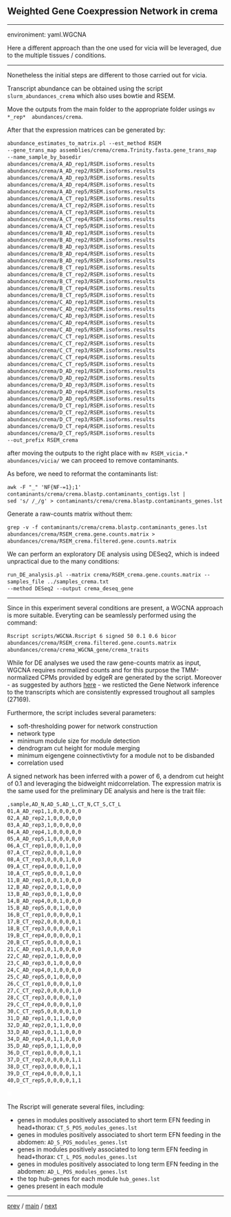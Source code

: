 ## Weighted Gene Coexpression Network in crema


---


environiment: yaml.WGCNA


Here a different approach than the one used for vicia will be leveraged, due to the multiple tissues / conditions. 


---


Nonetheless the initial steps are different to those carried out for vicia. 


Transcript abundance can be obtained 
using the script ```slurm_abundances_crema``` which also uses bowtie and RSEM. 

Move the outputs from the main folder to the appropriate folder usings  ```mv *_rep*  abundances/crema```.


After that the expression matrices can be generated by:


```
abundance_estimates_to_matrix.pl --est_method RSEM 
--gene_trans_map assemblies/crema/crema.Trinity.fasta.gene_trans_map  --name_sample_by_basedir 
abundances/crema/A_AD_rep1/RSEM.isoforms.results 
abundances/crema/A_AD_rep2/RSEM.isoforms.results 
abundances/crema/A_AD_rep3/RSEM.isoforms.results 
abundances/crema/A_AD_rep4/RSEM.isoforms.results 
abundances/crema/A_AD_rep5/RSEM.isoforms.results 
abundances/crema/A_CT_rep1/RSEM.isoforms.results 
abundances/crema/A_CT_rep2/RSEM.isoforms.results 
abundances/crema/A_CT_rep3/RSEM.isoforms.results 
abundances/crema/A_CT_rep4/RSEM.isoforms.results 
abundances/crema/A_CT_rep5/RSEM.isoforms.results 
abundances/crema/B_AD_rep1/RSEM.isoforms.results 
abundances/crema/B_AD_rep2/RSEM.isoforms.results 
abundances/crema/B_AD_rep3/RSEM.isoforms.results 
abundances/crema/B_AD_rep4/RSEM.isoforms.results 
abundances/crema/B_AD_rep5/RSEM.isoforms.results 
abundances/crema/B_CT_rep1/RSEM.isoforms.results 
abundances/crema/B_CT_rep2/RSEM.isoforms.results 
abundances/crema/B_CT_rep3/RSEM.isoforms.results 
abundances/crema/B_CT_rep4/RSEM.isoforms.results 
abundances/crema/B_CT_rep5/RSEM.isoforms.results 
abundances/crema/C_AD_rep1/RSEM.isoforms.results 
abundances/crema/C_AD_rep2/RSEM.isoforms.results 
abundances/crema/C_AD_rep3/RSEM.isoforms.results 
abundances/crema/C_AD_rep4/RSEM.isoforms.results 
abundances/crema/C_AD_rep5/RSEM.isoforms.results 
abundances/crema/C_CT_rep1/RSEM.isoforms.results 
abundances/crema/C_CT_rep2/RSEM.isoforms.results 
abundances/crema/C_CT_rep3/RSEM.isoforms.results 
abundances/crema/C_CT_rep4/RSEM.isoforms.results 
abundances/crema/C_CT_rep5/RSEM.isoforms.results 
abundances/crema/D_AD_rep1/RSEM.isoforms.results 
abundances/crema/D_AD_rep2/RSEM.isoforms.results 
abundances/crema/D_AD_rep3/RSEM.isoforms.results 
abundances/crema/D_AD_rep4/RSEM.isoforms.results 
abundances/crema/D_AD_rep5/RSEM.isoforms.results 
abundances/crema/D_CT_rep1/RSEM.isoforms.results 
abundances/crema/D_CT_rep2/RSEM.isoforms.results 
abundances/crema/D_CT_rep3/RSEM.isoforms.results 
abundances/crema/D_CT_rep4/RSEM.isoforms.results 
abundances/crema/D_CT_rep5/RSEM.isoforms.results 
--out_prefix RSEM_crema
```


after moving the outputs to the right place with ```mv RSEM_vicia.* abundances/vicia/``` we can proceed to remove contaminants.


As before, we need to reformat the contaminants list:


```
awk -F "_" 'NF{NF-=1};1' contaminants/crema/crema.blastp.contaminants_contigs.lst | 
sed 's/ /_/g' > contaminants/crema/crema.blastp.contaminants_genes.lst
```


Generate a raw-counts matrix without them:


```
grep -v -f contaminants/crema/crema.blastp.contaminants_genes.lst abundances/crema/RSEM_crema.gene.counts.matrix > 
abundances/crema/RSEM_crema.filtered.gene.counts.matrix
```


We can perform an exploratory DE analysis using DESeq2, which is indeed unpractical due to the many conditions:


```
run_DE_analysis.pl --matrix crema/RSEM_crema.gene.counts.matrix --samples_file ../samples_crema.txt 
--method DESeq2 --output crema_deseq_gene
```


---


Since in this experiment several conditions are present, a WGCNA approach is more suitable.
Everyting can be seamlessly performed using the command:


```
Rscript scripts/WGCNA.Rscript 6 signed 50 0.1 0.6 bicor 
abundances/crema/RSEM_crema.filtered.gene.counts.matrix abundances/crema/crema_WGCNA_gene/crema_traits
```


While for DE analyses we used the raw gene-counts matrix as input, WGCNA requires normalized counts
and for this purpose the TMM-normalized CPMs provided by edgeR are generated by the script. 
Moreover - as suggested by authors [here](https://horvath.genetics.ucla.edu/html/CoexpressionNetwork/Rpackages/WGCNA/faq.html) -
we resticted the Gene Network inference to the transcripts which are consistently
expressed troughout all samples (27169).


Furthermore, the script includes several parameters:


- soft-thresholding power for network construction
- network type
- minimum module size for module detection
- dendrogram cut height for module merging
- minimum eigengene coinnectivtivty for a module not to be disbanded
- correlation used

A signed network has been inferred with a power of 6, 
a dendrom cut height of 0.1 and leveraging the bidweight midcorrelation.
The expression matrix is the same used for the preliminary DE analysis and here is the trait file:


```
,sample,AD_N,AD_S,AD_L,CT_N,CT_S,CT_L
01,A_AD_rep1,1,0,0,0,0,0
02,A_AD_rep2,1,0,0,0,0,0
03,A_AD_rep3,1,0,0,0,0,0
04,A_AD_rep4,1,0,0,0,0,0
05,A_AD_rep5,1,0,0,0,0,0
06,A_CT_rep1,0,0,0,1,0,0
07,A_CT_rep2,0,0,0,1,0,0
08,A_CT_rep3,0,0,0,1,0,0
09,A_CT_rep4,0,0,0,1,0,0
10,A_CT_rep5,0,0,0,1,0,0
11,B_AD_rep1,0,0,1,0,0,0
12,B_AD_rep2,0,0,1,0,0,0
13,B_AD_rep3,0,0,1,0,0,0
14,B_AD_rep4,0,0,1,0,0,0
15,B_AD_rep5,0,0,1,0,0,0
16,B_CT_rep1,0,0,0,0,0,1
17,B_CT_rep2,0,0,0,0,0,1
18,B_CT_rep3,0,0,0,0,0,1
19,B_CT_rep4,0,0,0,0,0,1
20,B_CT_rep5,0,0,0,0,0,1
21,C_AD_rep1,0,1,0,0,0,0
22,C_AD_rep2,0,1,0,0,0,0
23,C_AD_rep3,0,1,0,0,0,0
24,C_AD_rep4,0,1,0,0,0,0
25,C_AD_rep5,0,1,0,0,0,0
26,C_CT_rep1,0,0,0,0,1,0
27,C_CT_rep2,0,0,0,0,1,0
28,C_CT_rep3,0,0,0,0,1,0
29,C_CT_rep4,0,0,0,0,1,0
30,C_CT_rep5,0,0,0,0,1,0
31,D_AD_rep1,0,1,1,0,0,0
32,D_AD_rep2,0,1,1,0,0,0
33,D_AD_rep3,0,1,1,0,0,0
34,D_AD_rep4,0,1,1,0,0,0
35,D_AD_rep5,0,1,1,0,0,0
36,D_CT_rep1,0,0,0,0,1,1
37,D_CT_rep2,0,0,0,0,1,1
38,D_CT_rep3,0,0,0,0,1,1
39,D_CT_rep4,0,0,0,0,1,1
40,D_CT_rep5,0,0,0,0,1,1 
```

![Image description](https://github.com/for-giobbe/PAINT/blob/main/images/crema_WGCNA_custom_heatmap.png)

The Rscript will generate several files, including:


- genes in modules positively associated to short term EFN feeding in head+thorax: ```CT_S_POS_modules_genes.lst```
- genes in modules positively associated to short term EFN feeding in the abdomen: ```AD_S_POS_modules_genes.lst```
- genes in modules positively associated to long term EFN feeding in head+thorax: ```CT_L_POS_modules_genes.lst```
- genes in modules positively associated to long term EFN feeding in the abdomen: ```AD_L_POS_modules_genes.lst```
- the top hub-genes for each module ```hub_genes.lst```
- genes present in each module


---


[prev](https://github.com/for-giobbe/PAINT/blob/main/markdowns/part_3.md) / [main](https://github.com/for-giobbe/PAINT) / [next](https://github.com/for-giobbe/PAINT/blob/main/markdowns/part_5.md)
